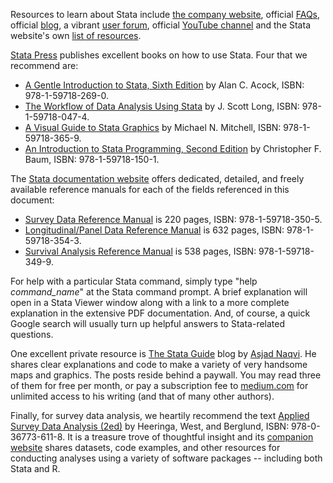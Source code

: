 Resources to learn about Stata include [the company website](https://www.stata.com/), official [FAQs](https://www.stata.com/support/faqs/), official [blog](https://blog.stata.com/), a vibrant [user forum](https://statalist.org/), official [YouTube channel](https://www.youtube.com/channel/UCVk4G4nEtBS4tLOyHqustDA) and the Stata website's own [list of resources]( https://www.stata.com/support/faqs/resources/learning-about-stata/).

[Stata Press]( https://www.stata-press.com/) publishes excellent books on how to use Stata.  Four that we recommend are:

- [A Gentle Introduction to Stata, Sixth Edition](https://www.stata.com/bookstore/gentle-introduction-to-stata/) by Alan C. Acock, ISBN: 978-1-59718-269-0.
- [The Workflow of Data Analysis Using Stata]( https://www.stata.com/bookstore/workflow-data-analysis-stata/) by J. Scott Long, ISBN: 978-1-59718-047-4.
- [A Visual Guide to Stata Graphics]( https://www.stata.com/bookstore/visual-guide-to-stata-graphics/) by Michael N. Mitchell, ISBN: 978-1-59718-365-9.
- [An Introduction to Stata Programming, Second Edition]( https://www.stata.com/bookstore/introduction-stata-programming/) by Christopher F. Baum, ISBN: 978-1-59718-150-1.

The [Stata documentation website](https://www.stata.com/features/documentation/) offers dedicated, detailed, and freely available reference manuals for each of the fields referenced in this document:
* [Survey Data Reference Manual](https://www.stata.com/bookstore/survey-data-reference-manual/) is 220 pages, ISBN: 978-1-59718-350-5. 
* [Longitudinal/Panel Data Reference Manual](https://www.stata.com/bookstore/longitudinal-panel-data-reference-manual/) is 632 pages, ISBN: 978-1-59718-354-3.
* [Survival Analysis Reference Manual](https://www.stata.com/bookstore/survival-analysis-reference-manual/) is 538 pages, ISBN: 978-1-59718-349-9.

For help with a particular Stata command, simply type "help *command_name*" at the Stata command prompt.  A brief explanation will open in a Stata Viewer window along with a link to a more complete explanation in the extensive PDF documentation.  And, of course, a quick Google search will usually turn up helpful answers to Stata-related questions.

One excellent private resource is [The Stata Guide](https://medium.com/the-stata-guide) blog by [Asjad Naqvi](https://asjadnaqvi.github.io/).  He shares clear explanations and code to make a variety of very handsome maps and graphics.  The posts reside behind a paywall.  You may read three of them for free per month, or pay a subscription fee to [medium.com](http://www.medium.com) for unlimited access to his writing (and that of many other authors).

Finally, for survey data analysis, we heartily recommend the text [Applied Survey Data Analysis (2ed)](https://www.routledge.com/Applied-Survey-Data-Analysis/Heeringa-West-Berglund/p/book/9780367736118) by Heeringa, West, and Berglund, ISBN: 978-0-36773-611-8.  It is a treasure trove of thoughtful insight and its [companion website](https://websites.umich.edu/~surveymethod/asda/) shares datasets, code examples, and other resources for conducting analyses using a variety of software packages -- including both Stata and R.